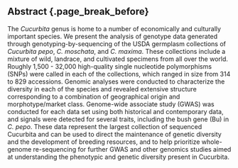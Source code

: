 ## Abstract {.page_break_before}
The *Cucurbita* genus is home to a number of economically and culturally important species. 
We present the analysis of genotype data generated through genotyping-by-sequencing of the USDA germplasm collections of *Cucurbita pepo*, *C. moschata*, and *C. maxima*. 
These collections include a mixture of wild, landrace, and cultivated specimens from all over the world. 
Roughly 1,500 - 32,000 high-quality single nucleotide polymorphisms (SNPs) were called in each of the collections, which ranged in size from 314 to 829 accessions. 
Genomic analyses were conducted to characterize the diversity in each of the species and revealed extensive structure corresponding to a combination of geographical origin and morphotype/market class. 
Genome-wide associate study (GWAS) was conducted for each data set using both historical and contemporary data, and signals were detected for several traits, including the bush gene (Bu) in *C. pepo*. 
These data represent the largest collection of sequenced Cucurbita and can be used to direct the maintenance of genetic diversity and the development of breeding resources, and to help prioritize whole-genome re-sequencing for further GWAS and other genomics studies aimed at understanding the phenotypic and genetic diversity present in Cucurbita.
